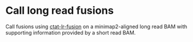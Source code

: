 # Call long read fusions

Call fusions using [ctat-lr-fusion](https://github.com/TrinityCTAT/CTAT-LR-fusion/wiki) on a minimap2-aligned long read BAM with supporting information provided by a short read BAM.
